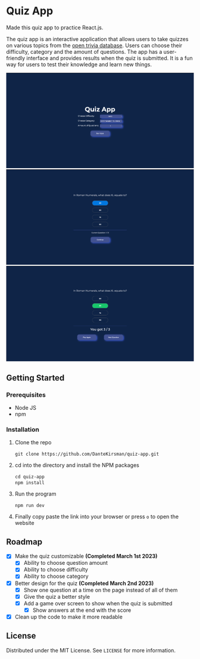 # Quiz App

Made this quiz app to practice React.js.

The quiz app is an interactive application that allows users to take quizzes on various topics from the [open trivia database](https://opentdb.com/api_config.php). Users can choose their difficulty, category and the amount of questions. The app has a user-friendly interface and provides results when the quiz is submitted. It is a fun way for users to test their knowledge and learn new things.

![Home Page](/public/images/homepage.png "Home Page")
![Question](/public/images/question.png "Question")
![Game Over Page](/public/images/gameOver.png "Game Over Page")

## Getting Started

### Prerequisites

-   Node JS
-   npm

### Installation

1. Clone the repo
    ```
    git clone https://github.com/DanteKirsman/quiz-app.git
    ```
2. cd into the directory and install the NPM packages
    ```
    cd quiz-app
    npm install
    ```
3. Run the program
    ```
    npm run dev
    ```
4. Finally copy paste the link into your browser or press `o` to open the website

## Roadmap

-   [x] Make the quiz customizable **(Completed March 1st 2023)**
    -   [x] Ability to choose question amount
    -   [x] Ability to choose difficulty
    -   [x] Ability to choose category
-   [x] Better design for the quiz **(Completed March 2nd 2023)**
    -   [x] Show one question at a time on the page instead of all of them
    -   [x] Give the quiz a better style
    -   [x] Add a game over screen to show when the quiz is submitted
        -   [x] Show answers at the end with the score
-   [x] Clean up the code to make it more readable

## License

Distributed under the MIT License. See `LICENSE` for more information.
